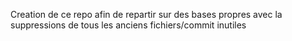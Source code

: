 Creation de ce repo afin de repartir sur des bases propres avec la suppressions de tous les anciens fichiers/commit inutiles
